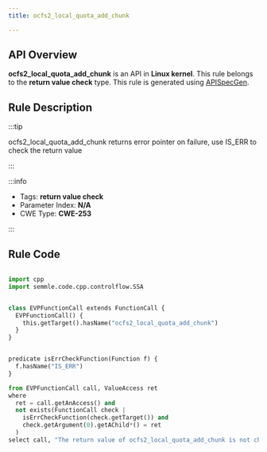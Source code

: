 ```yaml
---
title: ocfs2_local_quota_add_chunk

---
```



## API Overview
**ocfs2_local_quota_add_chunk** is an API in **Linux kernel**. This rule belongs to the **return value check** type. This rule is generated using [APISpecGen](../../tools/APISpecGen).
## Rule Description

:::tip

ocfs2_local_quota_add_chunk returns error pointer on failure, use IS_ERR to check the return value

:::

:::info

- Tags: **return value check**
- Parameter Index: **N/A**
- CWE Type: **CWE-253**

:::

## Rule Code
```python

import cpp
import semmle.code.cpp.controlflow.SSA


class EVPFunctionCall extends FunctionCall {
  EVPFunctionCall() {
    this.getTarget().hasName("ocfs2_local_quota_add_chunk")
  }
}


predicate isErrCheckFunction(Function f) {
  f.hasName("IS_ERR") 
}

from EVPFunctionCall call, ValueAccess ret
where
  ret = call.getAnAccess() and
  not exists(FunctionCall check |
    isErrCheckFunction(check.getTarget()) and
    check.getArgument(0).getAChild*() = ret
  )
select call, "The return value of ocfs2_local_quota_add_chunk is not checked with IS_ERR."
    
```
